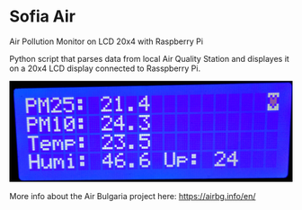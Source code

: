 # Sofia Air
Air Pollution Monitor on LCD 20x4 with Raspberry Pi


Python script that parses data from local Air Quality Station and displayes it on a 20x4 LCD display connected to Rasspberry Pi.

![alt text](https://github.com/herrnikolov/air/blob/master/sofia_air.jpg)

More info about the Air Bulgaria project here: 
https://airbg.info/en/